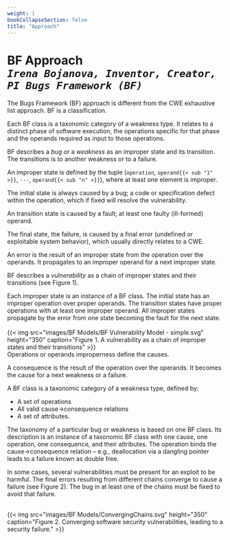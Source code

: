 ```yaml
---
weight: 1
bookCollapseSection: false
title: "Approach"
---
```

# BF Approach <br/>_`Irena Bojanova, Inventor, Creator, PI Bugs Framework (BF)`_

The Bugs Framework (BF) approach is different from the CWE exhaustive list approach. BF is a classification. 

Each BF class is a taxonomic category of a weakness type. It relates to a distinct phase of software execution, the operations specific for that phase and the operands required as input to those operations.

BF describes a _bug_ or a _weakness_ as an improper state and its transition. The transitions is to another weakness or to a failure. 

An improper state is defined by the tuple (`operation`, `operand{{< sub "1" >}}`, `···`, `operand{{< sub "n" >}}`), where at least one element is improper. 

The initial state is always caused by a bug; a code or specification defect within the operation, which if fixed will resolve the vulnerability. 

An transition state is caused by a fault; at least one faulty (ill-formed) operand.  

The final state, the failure, is caused by a final error (undefined or exploitable system behavior), which usually directly relates to a CWE. 

An error is the result of an improper state from the operation over the operands. It propagates to an improper operand for a next improper state.

BF describes a _vulnerability_ as a chain of improper states and their transitions (see Figure 1). 

Each improper state is an instance of a BF class. The initial state has an improper operation over proper operands. The transition states have proper operations with at least one improper operand. All improper states propagate by the error from one state becoming the fault for the next state.
<br/><br/>
{{< img src="images/BF Models/BF Vulnerability Model - simple.svg" height="350" caption="Figure 1. A vulnerability as a chain of improper states and their transitions" >}}
<br/>
Operations or operands improperness define the causes. 

A consequence is the result of the operation over the operands. It becomes the cause for a next weakness or a failure.

A BF class is a taxonomic category of a weakness type, defined by:

*   A set of operations
*   All valid cause→consequence relations
*   A set of attributes.

The taxonomy of a particular bug or weakness is based on one BF class. Its description is an instance of a taxonomic BF class with one cause, one operation, one consequence, and their attributes. The operation binds the cause→consequence relation – e.g., deallocation via a dangling pointer leads to a failure known as double free.

In some cases, several vulnerabilities must be present for an exploit to be harmful. The final errors resulting from different chains converge to cause a failure (see  Figure 2). The bug in at least one of the chains must be fixed to avoid that failure.  

<br/>
 {{< img src="images/BF Models/ConvergingChains.svg" height="350" caption="Figure 2. Converging software security vulnerabilities, leading to a security failure." >}}
<br/>
